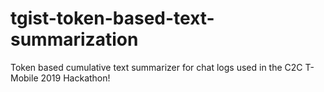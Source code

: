 # tgist-token-based-text-summarization
Token based cumulative text summarizer for chat logs used in the C2C T-Mobile 2019 Hackathon!
